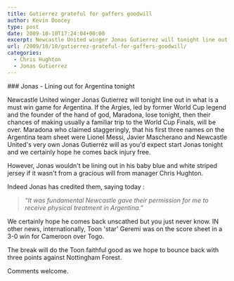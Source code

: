 ```yaml
---
title: Gutierrez grateful for gaffers goodwill
author: Kevin Doocey
type: post
date: 2009-10-10T17:24:04+00:00
excerpt: Newcastle United winger Jonas Gutierrez will tonight line out in what is a must win
url: /2009/10/10/gutierrez-grateful-for-gaffers-goodwill/
categories:
  - Chris Hughton
  - Jonas Gutierrez
---
```


### Jonas - Lining out for Argentina tonight

Newcastle United winger Jonas Gutierrez will tonight line out in what is a must win game for Argentina. If the Argies, led by former World Cup legend and the founder of the hand of god, Maradona, lose tonight, then their chances of making usually a familiar trip to the World Cup Finals, will be over. Maradona who claimed staggeringly, that his first three names on the Argentina team sheet were Lionel Messi, Javier Mascherano and Newcastle United's very own Jonas Gutierréz will as you'd expect start Jonas tonight and we certainly hope he comes back injury free.

However, Jonas wouldn't be lining out in his baby blue and white striped jersey if it wasn't from a gracious will from manager Chris Hughton.

Indeed Jonas has credited them, saying today :

> _“It was fundamental Newcastle gave their permission for me to receive physical treatment in Argentina.”_

We certainly hope he comes back unscathed but you just never know. IN other news, internationally, Toon 'star' Geremi was on the score sheet in a 3-0 win for Cameroon over Togo.

The break will do the Toon faithful good as we hope to bounce back with three points against Nottingham Forest.

Comments welcome.
